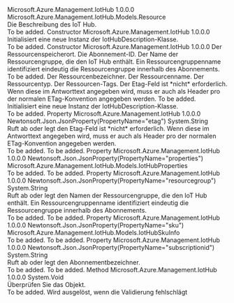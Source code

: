 <Type Name="IotHubDescription" FullName="Microsoft.Azure.Management.IotHub.Models.IotHubDescription">
  <TypeSignature Language="C#" Value="public class IotHubDescription : Microsoft.Azure.Management.IotHub.Models.Resource" />
  <TypeSignature Language="ILAsm" Value=".class public auto ansi beforefieldinit IotHubDescription extends Microsoft.Azure.Management.IotHub.Models.Resource" />
  <TypeSignature Language="DocId" Value="T:Microsoft.Azure.Management.IotHub.Models.IotHubDescription" />
  <TypeSignature Language="VB.NET" Value="Public Class IotHubDescription&#xA;Inherits Resource" />
  <TypeSignature Language="F#" Value="type IotHubDescription = class&#xA;    inherit Resource" />
  <AssemblyInfo>
    <AssemblyName>Microsoft.Azure.Management.IotHub</AssemblyName>
    <AssemblyVersion>1.0.0.0</AssemblyVersion>
  </AssemblyInfo>
  <Base>
    <BaseTypeName>Microsoft.Azure.Management.IotHub.Models.Resource</BaseTypeName>
  </Base>
  <Interfaces />
  <Docs>
    <summary>
            Die Beschreibung des IoT Hub.
            </summary>
    <remarks>To be added.</remarks>
  </Docs>
  <Members>
    <Member MemberName=".ctor">
      <MemberSignature Language="C#" Value="public IotHubDescription ();" />
      <MemberSignature Language="ILAsm" Value=".method public hidebysig specialname rtspecialname instance void .ctor() cil managed" />
      <MemberSignature Language="DocId" Value="M:Microsoft.Azure.Management.IotHub.Models.IotHubDescription.#ctor" />
      <MemberSignature Language="VB.NET" Value="Public Sub New ()" />
      <MemberType>Constructor</MemberType>
      <AssemblyInfo>
        <AssemblyName>Microsoft.Azure.Management.IotHub</AssemblyName>
        <AssemblyVersion>1.0.0.0</AssemblyVersion>
      </AssemblyInfo>
      <Parameters />
      <Docs>
        <summary>
            Initialisiert eine neue Instanz der IotHubDescription-Klasse.
            </summary>
        <remarks>To be added.</remarks>
      </Docs>
    </Member>
    <Member MemberName=".ctor">
      <MemberSignature Language="C#" Value="public IotHubDescription (string location, string subscriptionid, string resourcegroup, Microsoft.Azure.Management.IotHub.Models.IotHubSkuInfo sku, string id = null, string name = null, string type = null, System.Collections.Generic.IDictionary&lt;string,string&gt; tags = null, string etag = null, Microsoft.Azure.Management.IotHub.Models.IotHubProperties properties = null);" />
      <MemberSignature Language="ILAsm" Value=".method public hidebysig specialname rtspecialname instance void .ctor(string location, string subscriptionid, string resourcegroup, class Microsoft.Azure.Management.IotHub.Models.IotHubSkuInfo sku, string id, string name, string type, class System.Collections.Generic.IDictionary`2&lt;string, string&gt; tags, string etag, class Microsoft.Azure.Management.IotHub.Models.IotHubProperties properties) cil managed" />
      <MemberSignature Language="DocId" Value="M:Microsoft.Azure.Management.IotHub.Models.IotHubDescription.#ctor(System.String,System.String,System.String,Microsoft.Azure.Management.IotHub.Models.IotHubSkuInfo,System.String,System.String,System.String,System.Collections.Generic.IDictionary{System.String,System.String},System.String,Microsoft.Azure.Management.IotHub.Models.IotHubProperties)" />
      <MemberSignature Language="VB.NET" Value="Public Sub New (location As String, subscriptionid As String, resourcegroup As String, sku As IotHubSkuInfo, Optional id As String = null, Optional name As String = null, Optional type As String = null, Optional tags As IDictionary(Of String, String) = null, Optional etag As String = null, Optional properties As IotHubProperties = null)" />
      <MemberSignature Language="F#" Value="new Microsoft.Azure.Management.IotHub.Models.IotHubDescription : string * string * string * Microsoft.Azure.Management.IotHub.Models.IotHubSkuInfo * string * string * string * System.Collections.Generic.IDictionary&lt;string, string&gt; * string * Microsoft.Azure.Management.IotHub.Models.IotHubProperties -&gt; Microsoft.Azure.Management.IotHub.Models.IotHubDescription" Usage="new Microsoft.Azure.Management.IotHub.Models.IotHubDescription (location, subscriptionid, resourcegroup, sku, id, name, type, tags, etag, properties)" />
      <MemberType>Constructor</MemberType>
      <AssemblyInfo>
        <AssemblyName>Microsoft.Azure.Management.IotHub</AssemblyName>
        <AssemblyVersion>1.0.0.0</AssemblyVersion>
      </AssemblyInfo>
      <Parameters>
        <Parameter Name="location" Type="System.String" />
        <Parameter Name="subscriptionid" Type="System.String" />
        <Parameter Name="resourcegroup" Type="System.String" />
        <Parameter Name="sku" Type="Microsoft.Azure.Management.IotHub.Models.IotHubSkuInfo" />
        <Parameter Name="id" Type="System.String" />
        <Parameter Name="name" Type="System.String" />
        <Parameter Name="type" Type="System.String" />
        <Parameter Name="tags" Type="System.Collections.Generic.IDictionary&lt;System.String,System.String&gt;" />
        <Parameter Name="etag" Type="System.String" />
        <Parameter Name="properties" Type="Microsoft.Azure.Management.IotHub.Models.IotHubProperties" />
      </Parameters>
      <Docs>
        <param name="location">Der Ressourcenspeicherort.</param>
        <param name="subscriptionid">Die Abonnement-ID.</param>
        <param name="resourcegroup">Der Name der Ressourcengruppe, die den IoT Hub enthält. Ein Ressourcengruppenname identifiziert eindeutig die Ressourcengruppe innerhalb des Abonnements.</param>
        <param name="sku">To be added.</param>
        <param name="id">Der Ressourcenbezeichner.</param>
        <param name="name">Der Ressourcenname.</param>
        <param name="type">Der Ressourcentyp.</param>
        <param name="tags">Der Ressourcen-Tags.</param>
        <param name="etag">Der Etag-Feld ist *nicht* erforderlich. Wenn diese im Antworttext angegeben wird, muss er auch als Header pro der normalen ETag-Konvention angegeben werden.</param>
        <param name="properties">To be added.</param>
        <summary>
            Initialisiert eine neue Instanz der IotHubDescription-Klasse.
            </summary>
        <remarks>To be added.</remarks>
      </Docs>
    </Member>
    <Member MemberName="Etag">
      <MemberSignature Language="C#" Value="public string Etag { get; set; }" />
      <MemberSignature Language="ILAsm" Value=".property instance string Etag" />
      <MemberSignature Language="DocId" Value="P:Microsoft.Azure.Management.IotHub.Models.IotHubDescription.Etag" />
      <MemberSignature Language="VB.NET" Value="Public Property Etag As String" />
      <MemberSignature Language="F#" Value="member this.Etag : string with get, set" Usage="Microsoft.Azure.Management.IotHub.Models.IotHubDescription.Etag" />
      <MemberType>Property</MemberType>
      <AssemblyInfo>
        <AssemblyName>Microsoft.Azure.Management.IotHub</AssemblyName>
        <AssemblyVersion>1.0.0.0</AssemblyVersion>
      </AssemblyInfo>
      <Attributes>
        <Attribute>
          <AttributeName>Newtonsoft.Json.JsonProperty(PropertyName="etag")</AttributeName>
        </Attribute>
      </Attributes>
      <ReturnValue>
        <ReturnType>System.String</ReturnType>
      </ReturnValue>
      <Docs>
        <summary>
            Ruft ab oder legt den Etag-Feld ist *nicht* erforderlich. Wenn diese im Antworttext angegeben wird, muss er auch als Header pro der normalen ETag-Konvention angegeben werden.
            </summary>
        <value>To be added.</value>
        <remarks>To be added.</remarks>
      </Docs>
    </Member>
    <Member MemberName="Properties">
      <MemberSignature Language="C#" Value="public Microsoft.Azure.Management.IotHub.Models.IotHubProperties Properties { get; set; }" />
      <MemberSignature Language="ILAsm" Value=".property instance class Microsoft.Azure.Management.IotHub.Models.IotHubProperties Properties" />
      <MemberSignature Language="DocId" Value="P:Microsoft.Azure.Management.IotHub.Models.IotHubDescription.Properties" />
      <MemberSignature Language="VB.NET" Value="Public Property Properties As IotHubProperties" />
      <MemberSignature Language="F#" Value="member this.Properties : Microsoft.Azure.Management.IotHub.Models.IotHubProperties with get, set" Usage="Microsoft.Azure.Management.IotHub.Models.IotHubDescription.Properties" />
      <MemberType>Property</MemberType>
      <AssemblyInfo>
        <AssemblyName>Microsoft.Azure.Management.IotHub</AssemblyName>
        <AssemblyVersion>1.0.0.0</AssemblyVersion>
      </AssemblyInfo>
      <Attributes>
        <Attribute>
          <AttributeName>Newtonsoft.Json.JsonProperty(PropertyName="properties")</AttributeName>
        </Attribute>
      </Attributes>
      <ReturnValue>
        <ReturnType>Microsoft.Azure.Management.IotHub.Models.IotHubProperties</ReturnType>
      </ReturnValue>
      <Docs>
        <summary />
        <value>To be added.</value>
        <remarks>To be added.</remarks>
      </Docs>
    </Member>
    <Member MemberName="Resourcegroup">
      <MemberSignature Language="C#" Value="public string Resourcegroup { get; set; }" />
      <MemberSignature Language="ILAsm" Value=".property instance string Resourcegroup" />
      <MemberSignature Language="DocId" Value="P:Microsoft.Azure.Management.IotHub.Models.IotHubDescription.Resourcegroup" />
      <MemberSignature Language="VB.NET" Value="Public Property Resourcegroup As String" />
      <MemberSignature Language="F#" Value="member this.Resourcegroup : string with get, set" Usage="Microsoft.Azure.Management.IotHub.Models.IotHubDescription.Resourcegroup" />
      <MemberType>Property</MemberType>
      <AssemblyInfo>
        <AssemblyName>Microsoft.Azure.Management.IotHub</AssemblyName>
        <AssemblyVersion>1.0.0.0</AssemblyVersion>
      </AssemblyInfo>
      <Attributes>
        <Attribute>
          <AttributeName>Newtonsoft.Json.JsonProperty(PropertyName="resourcegroup")</AttributeName>
        </Attribute>
      </Attributes>
      <ReturnValue>
        <ReturnType>System.String</ReturnType>
      </ReturnValue>
      <Docs>
        <summary>
            Ruft ab oder legt den Namen der Ressourcengruppe, die den IoT Hub enthält. Ein Ressourcengruppenname identifiziert eindeutig die Ressourcengruppe innerhalb des Abonnements.
            </summary>
        <value>To be added.</value>
        <remarks>To be added.</remarks>
      </Docs>
    </Member>
    <Member MemberName="Sku">
      <MemberSignature Language="C#" Value="public Microsoft.Azure.Management.IotHub.Models.IotHubSkuInfo Sku { get; set; }" />
      <MemberSignature Language="ILAsm" Value=".property instance class Microsoft.Azure.Management.IotHub.Models.IotHubSkuInfo Sku" />
      <MemberSignature Language="DocId" Value="P:Microsoft.Azure.Management.IotHub.Models.IotHubDescription.Sku" />
      <MemberSignature Language="VB.NET" Value="Public Property Sku As IotHubSkuInfo" />
      <MemberSignature Language="F#" Value="member this.Sku : Microsoft.Azure.Management.IotHub.Models.IotHubSkuInfo with get, set" Usage="Microsoft.Azure.Management.IotHub.Models.IotHubDescription.Sku" />
      <MemberType>Property</MemberType>
      <AssemblyInfo>
        <AssemblyName>Microsoft.Azure.Management.IotHub</AssemblyName>
        <AssemblyVersion>1.0.0.0</AssemblyVersion>
      </AssemblyInfo>
      <Attributes>
        <Attribute>
          <AttributeName>Newtonsoft.Json.JsonProperty(PropertyName="sku")</AttributeName>
        </Attribute>
      </Attributes>
      <ReturnValue>
        <ReturnType>Microsoft.Azure.Management.IotHub.Models.IotHubSkuInfo</ReturnType>
      </ReturnValue>
      <Docs>
        <summary />
        <value>To be added.</value>
        <remarks>To be added.</remarks>
      </Docs>
    </Member>
    <Member MemberName="Subscriptionid">
      <MemberSignature Language="C#" Value="public string Subscriptionid { get; set; }" />
      <MemberSignature Language="ILAsm" Value=".property instance string Subscriptionid" />
      <MemberSignature Language="DocId" Value="P:Microsoft.Azure.Management.IotHub.Models.IotHubDescription.Subscriptionid" />
      <MemberSignature Language="VB.NET" Value="Public Property Subscriptionid As String" />
      <MemberSignature Language="F#" Value="member this.Subscriptionid : string with get, set" Usage="Microsoft.Azure.Management.IotHub.Models.IotHubDescription.Subscriptionid" />
      <MemberType>Property</MemberType>
      <AssemblyInfo>
        <AssemblyName>Microsoft.Azure.Management.IotHub</AssemblyName>
        <AssemblyVersion>1.0.0.0</AssemblyVersion>
      </AssemblyInfo>
      <Attributes>
        <Attribute>
          <AttributeName>Newtonsoft.Json.JsonProperty(PropertyName="subscriptionid")</AttributeName>
        </Attribute>
      </Attributes>
      <ReturnValue>
        <ReturnType>System.String</ReturnType>
      </ReturnValue>
      <Docs>
        <summary>
            Ruft ab oder legt den Abonnementbezeichner.
            </summary>
        <value>To be added.</value>
        <remarks>To be added.</remarks>
      </Docs>
    </Member>
    <Member MemberName="Validate">
      <MemberSignature Language="C#" Value="public override void Validate ();" />
      <MemberSignature Language="ILAsm" Value=".method public hidebysig virtual instance void Validate() cil managed" />
      <MemberSignature Language="DocId" Value="M:Microsoft.Azure.Management.IotHub.Models.IotHubDescription.Validate" />
      <MemberSignature Language="VB.NET" Value="Public Overrides Sub Validate ()" />
      <MemberSignature Language="F#" Value="override this.Validate : unit -&gt; unit" Usage="iotHubDescription.Validate " />
      <MemberType>Method</MemberType>
      <AssemblyInfo>
        <AssemblyName>Microsoft.Azure.Management.IotHub</AssemblyName>
        <AssemblyVersion>1.0.0.0</AssemblyVersion>
      </AssemblyInfo>
      <ReturnValue>
        <ReturnType>System.Void</ReturnType>
      </ReturnValue>
      <Parameters />
      <Docs>
        <summary>
            Überprüfen Sie das Objekt.
            </summary>
        <remarks>To be added.</remarks>
        <exception cref="T:Microsoft.Rest.ValidationException">
            Wird ausgelöst, wenn die Validierung fehlschlägt
            </exception>
      </Docs>
    </Member>
  </Members>
</Type>